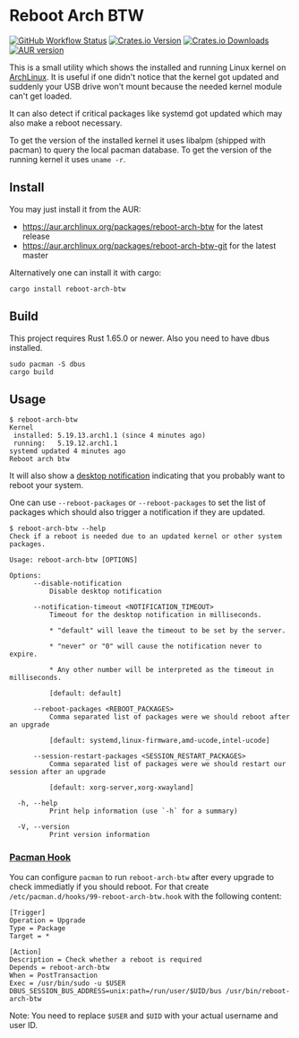 # Reboot Arch BTW

[![GitHub Workflow Status](https://img.shields.io/github/actions/workflow/status/rnestler/reboot-arch-btw/ci.yml?branch=master)](https://github.com/rnestler/reboot-arch-btw/actions)
[![Crates.io Version](https://img.shields.io/crates/v/reboot-arch-btw.svg)](https://crates.io/crates/reboot-arch-btw)
[![Crates.io Downloads](https://img.shields.io/crates/d/reboot-arch-btw.svg)](https://crates.io/crates/reboot-arch-btw)
[![AUR version](https://img.shields.io/aur/version/reboot-arch-btw?label=AUR)](https://aur.archlinux.org/packages/reboot-arch-btw)

This is a small utility which shows the installed and running Linux kernel on
[ArchLinux](https://www.archlinux.org). It is useful if one didn't notice that
the kernel got updated and suddenly your USB drive won't mount because the
needed kernel module can't get loaded.

It can also detect if critical packages like systemd got updated which may also
make a reboot necessary.

To get the version of the installed kernel it uses libalpm (shipped with
pacman) to query the local pacman database. To get the version of the running
kernel it uses `uname -r`.

## Install

You may just install it from the AUR:
 * https://aur.archlinux.org/packages/reboot-arch-btw for the latest release
 * https://aur.archlinux.org/packages/reboot-arch-btw-git for the latest master

Alternatively one can install it with cargo:
```
cargo install reboot-arch-btw
```

## Build

This project requires Rust 1.65.0 or newer. Also you need to have dbus
installed.

```Shell
sudo pacman -S dbus
cargo build
```

## Usage

```Shell
$ reboot-arch-btw
Kernel
 installed: 5.19.13.arch1.1 (since 4 minutes ago)
 running:   5.19.12.arch1.1
systemd updated 4 minutes ago
Reboot arch btw
```

It will also show a [desktop
notification](https://wiki.archlinux.org/title/Desktop_notifications)
indicating that you probably want to reboot your system.

One can use `--reboot-packages` or `--reboot-packages` to set the list of
packages which should also trigger a notification if they are updated.

```
$ reboot-arch-btw --help
Check if a reboot is needed due to an updated kernel or other system packages.

Usage: reboot-arch-btw [OPTIONS]

Options:
      --disable-notification
          Disable desktop notification

      --notification-timeout <NOTIFICATION_TIMEOUT>
          Timeout for the desktop notification in milliseconds.

          * "default" will leave the timeout to be set by the server.

          * "never" or "0" will cause the notification never to expire.

          * Any other number will be interpreted as the timeout in milliseconds.

          [default: default]

      --reboot-packages <REBOOT_PACKAGES>
          Comma separated list of packages were we should reboot after an upgrade

          [default: systemd,linux-firmware,amd-ucode,intel-ucode]

      --session-restart-packages <SESSION_RESTART_PACKAGES>
          Comma separated list of packages were we should restart our session after an upgrade

          [default: xorg-server,xorg-xwayland]

  -h, --help
          Print help information (use `-h` for a summary)

  -V, --version
          Print version information
```

### [Pacman Hook](https://wiki.archlinux.org/title/Pacman#Hooks)

You can configure `pacman` to run `reboot-arch-btw` after every upgrade to
check immediatly if you should reboot. For that create
`/etc/pacman.d/hooks/99-reboot-arch-btw.hook` with the following content:

```
[Trigger]
Operation = Upgrade
Type = Package
Target = *

[Action]
Description = Check whether a reboot is required
Depends = reboot-arch-btw
When = PostTransaction
Exec = /usr/bin/sudo -u $USER DBUS_SESSION_BUS_ADDRESS=unix:path=/run/user/$UID/bus /usr/bin/reboot-arch-btw
```

Note: You need to replace `$USER` and `$UID` with your actual username and user
ID.
